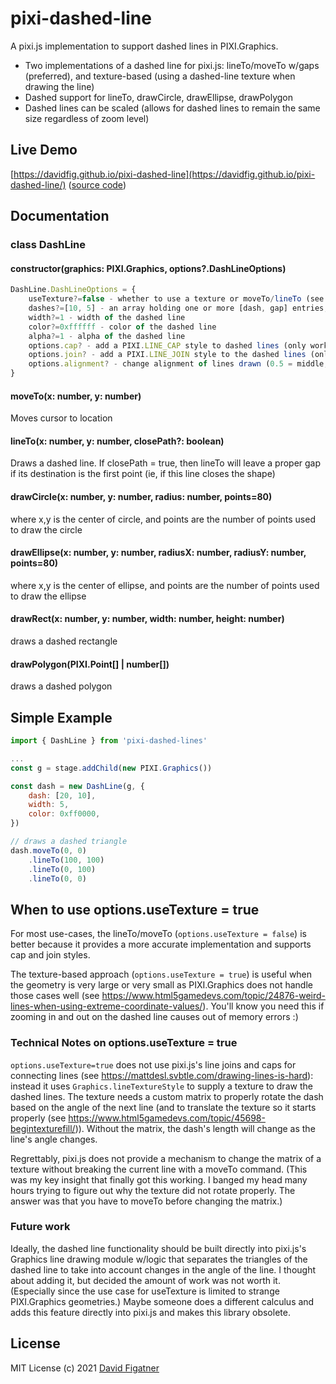 # pixi-dashed-line

A pixi.js implementation to support dashed lines in PIXI.Graphics.

* Two implementations of a dashed line for pixi.js: lineTo/moveTo w/gaps (preferred), and texture-based (using a dashed-line texture when drawing the line)
* Dashed support for lineTo, drawCircle, drawEllipse, drawPolygon
* Dashed lines can be scaled (allows for dashed lines to remain the same size regardless of zoom level)

## Live Demo

[https://davidfig.github.io/pixi-dashed-line](https://davidfig.github.io/pixi-dashed-line/) ([source code](https://github.com/davidfig/pixi-dashed-line/blob/main/demo/index.ts))

## Documentation

### class DashLine
#### constructor(graphics: PIXI.Graphics, options?.DashLineOptions)
```js
DashLine.DashLineOptions = {
    useTexture?=false - whether to use a texture or moveTo/lineTo (see notes below in README.md)
    dashes?=[10, 5] - an array holding one or more [dash, gap] entries, eg, [10, 5, 20, 10, ...])
    width?=1 - width of the dashed line
    color?=0xffffff - color of the dashed line
    alpha?=1 - alpha of the dashed line
    options.cap? - add a PIXI.LINE_CAP style to dashed lines (only works for useTexture: false)
    options.join? - add a PIXI.LINE_JOIN style to the dashed lines (only works for useTexture: false)
    options.alignment? - change alignment of lines drawn (0.5 = middle, 1 = outer, 0 = inner)
}
```
#### moveTo(x: number, y: number)
Moves cursor to location

#### lineTo(x: number, y: number, closePath?: boolean)
Draws a dashed line. If closePath = true, then lineTo will leave a proper gap if its destination is the first point (ie, if this line closes the shape)

#### drawCircle(x: number, y: number, radius: number, points=80)
where x,y is the center of circle, and points are the number of points used to draw the circle

#### drawEllipse(x: number, y: number, radiusX: number, radiusY: number, points=80)
where x,y is the center of ellipse, and points are the number of points used to draw the ellipse

#### drawRect(x: number, y: number, width: number, height: number)
draws a dashed rectangle

#### drawPolygon(PIXI.Point[] | number[])
draws a dashed polygon

## Simple Example

```js
import { DashLine } from 'pixi-dashed-lines'

...
const g = stage.addChild(new PIXI.Graphics())

const dash = new DashLine(g, {
    dash: [20, 10],
    width: 5,
    color: 0xff0000,
})

// draws a dashed triangle
dash.moveTo(0, 0)
    .lineTo(100, 100)
    .lineTo(0, 100)
    .lineTo(0, 0)

```
## When to use options.useTexture = true

For most use-cases, the lineTo/moveTo (`options.useTexture = false`) is better because it provides a more accurate implementation and supports cap and join styles.

The texture-based approach (`options.useTexture = true`) is useful when the geometry is very large or very small as PIXI.Graphics does not handle those cases well (see https://www.html5gamedevs.com/topic/24876-weird-lines-when-using-extreme-coordinate-values/). You'll know you need this if zooming in and out on the dashed line causes out of memory errors :)

### Technical Notes on options.useTexture = true
`options.useTexture=true` does not use pixi.js's line joins and caps for connecting lines (see https://mattdesl.svbtle.com/drawing-lines-is-hard): instead it uses `Graphics.lineTextureStyle` to supply a texture to draw the dashed lines. The texture needs a custom matrix to properly rotate the dash based on the angle of the next line (and to translate the texture so it starts properly (see https://www.html5gamedevs.com/topic/45698-begintexturefill/)). Without the matrix, the dash's length will change as the line's angle changes.

Regrettably, pixi.js does not provide a mechanism to change the matrix of a texture without breaking the current line with a moveTo command. (This was my key insight that finally got this working. I banged my head many hours trying to figure out why the texture did not rotate properly. The answer was that you have to moveTo before changing the matrix.)

### Future work
Ideally, the dashed line functionality should be built directly into pixi.js's Graphics line drawing module w/logic that separates the triangles of the dashed line to take into account changes in the angle of the line. I thought about adding it, but decided the amount of work was not worth it. (Especially since the use case for useTexture is limited to strange PIXI.Graphics geometries.) Maybe someone does a different calculus and adds this feature directly into pixi.js and makes this library obsolete.

## License
MIT License
(c) 2021 [David Figatner](https://yopeyopey.com/)
